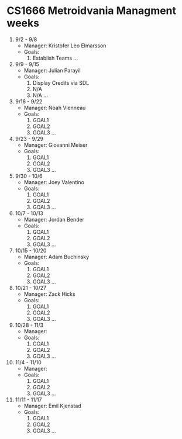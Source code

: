 # CS1666 Metroidvania Managment weeks

1. 9/2 - 9/8
	* Manager: Kristofer Leo Elmarsson
	* Goals:
		1. Establish Teams
		...
1. 9/9 - 9/15
	* Manager: Julian Parayil
	* Goals:
		1. Display Credits via SDL
		1. N/A
		1. N/A
		...
1. 9/16 - 9/22
	* Manager: Noah Vienneau
	* Goals:
		1. GOAL1
		1. GOAL2
		1. GOAL3
		...
1. 9/23 - 9/29
	* Manager: Giovanni Meiser
	* Goals:
		1. GOAL1
		1. GOAL2
		1. GOAL3
		...
1. 9/30 - 10/6
	* Manager: Joey Valentino
	* Goals:
		1. GOAL1
		1. GOAL2
		1. GOAL3
		...
1. 10/7 - 10/13
	* Manager: Jordan Bender
	* Goals:
		1. GOAL1
		1. GOAL2
		1. GOAL3
		...
1. 10/15 - 10/20
	* Manager: Adam Buchinsky
	* Goals:
		1. GOAL1
		1. GOAL2
		1. GOAL3
		...
1. 10/21 - 10/27
	* Manager: Zack Hicks
	* Goals:
		1. GOAL1
		1. GOAL2
		1. GOAL3
		...
1. 10/28 - 11/3
	* Manager: 
	* Goals:
		1. GOAL1
		1. GOAL2
		1. GOAL3
		...
1. 11/4 - 11/10
	* Manager:
	* Goals:
		1. GOAL1
		1. GOAL2
		1. GOAL3
		...
1. 11/11 - 11/17
	* Manager: Emil Kjenstad
	* Goals:
		1. GOAL1
		1. GOAL2
		1. GOAL3
		...		
